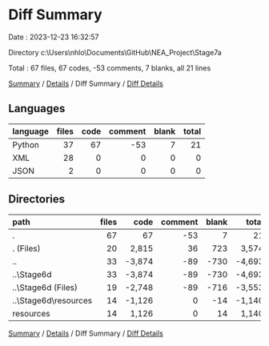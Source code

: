 # Diff Summary

Date : 2023-12-23 16:32:57

Directory c:\\Users\\nhlo\\Documents\\GitHub\\NEA_Project\\Stage7a

Total : 67 files,  67 codes, -53 comments, 7 blanks, all 21 lines

[Summary](results.md) / [Details](details.md) / Diff Summary / [Diff Details](diff-details.md)

## Languages
| language | files | code | comment | blank | total |
| :--- | ---: | ---: | ---: | ---: | ---: |
| Python | 37 | 67 | -53 | 7 | 21 |
| XML | 28 | 0 | 0 | 0 | 0 |
| JSON | 2 | 0 | 0 | 0 | 0 |

## Directories
| path | files | code | comment | blank | total |
| :--- | ---: | ---: | ---: | ---: | ---: |
| . | 67 | 67 | -53 | 7 | 21 |
| . (Files) | 20 | 2,815 | 36 | 723 | 3,574 |
| .. | 33 | -3,874 | -89 | -730 | -4,693 |
| ..\\Stage6d | 33 | -3,874 | -89 | -730 | -4,693 |
| ..\\Stage6d (Files) | 19 | -2,748 | -89 | -716 | -3,553 |
| ..\\Stage6d\\resources | 14 | -1,126 | 0 | -14 | -1,140 |
| resources | 14 | 1,126 | 0 | 14 | 1,140 |

[Summary](results.md) / [Details](details.md) / Diff Summary / [Diff Details](diff-details.md)